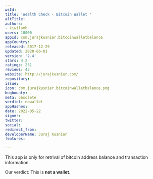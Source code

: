 ```yaml
---
wsId: 
title: 'Wealth Check - Bitcoin Wallet '
altTitle: 
authors:
- kiwilamb
users: 10000
appId: com.jurajkusnier.bitcoinwalletbalance
appCountry: 
released: 2017-12-29
updated: 2020-06-01
version: '2.4'
stars: 4.2
ratings: 251
reviews: 43
website: http://jurajkusnier.com/
repository: 
issue: 
icon: com.jurajkusnier.bitcoinwalletbalance.png
bugbounty: 
meta: obsolete
verdict: nowallet
appHashes: 
date: 2022-05-22
signer: 
twitter: 
social: 
redirect_from: 
developerName: Juraj Kusnier
features: 

---
```


This app is only for retrival of bitcoin address balance and transaction information.

Our verdict: This is **not a wallet**.

